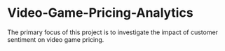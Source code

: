 # Video-Game-Pricing-Analytics
The primary focus of this project is to investigate the impact of customer sentiment on video game pricing.
